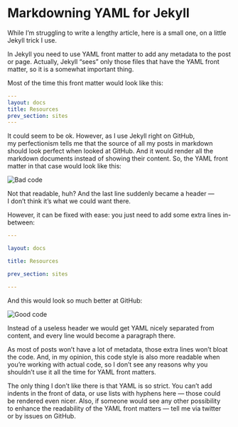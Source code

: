 # Markdowning YAML for Jekyll

While I’m struggling to write a lengthy article, here is a small one, on a little Jekyll trick I use.

In Jekyll you need to use YAML front matter to add any metadata to the post or page. Actually, Jekyll “sees” only those files that have the YAML front matter, so it is a somewhat important thing.

Most of the time this front matter would look like this:

``` YAML
---
layout: docs
title: Resources
prev_section: sites
---
```

It could seem to be ok. However, as I use Jekyll right on GitHub, my perfectionism tells me that the source of all my posts in markdown should look perfect when looked at GitHub. And it would render all the markdown documents instead of showing their content. So, the YAML front matter in that case would look like this:

![Bad code][bad]

Not that readable, huh? And the last line suddenly became a header — I don’t think it’s what we could want there.

However, it can be fixed with ease: you just need to add some extra lines in-between:

``` YAML
---

layout: docs

title: Resources

prev_section: sites

---
```

And this would look so much better at GitHub:

![Good code][good]

Instead of a useless header we would get YAML nicely separated from content, and every line would become a paragraph there.

As most of posts won’t have a lot of metadata, those extra lines won’t bloat the code. And, in my opinion, this code style is also more readable when you’re working with actual code, so I don’t see any reasons why you shouldn’t use it all the time for YAML front matters.

The only thing I don’t like there is that YAML is so strict. You can’t add indents in the front of data, or use lists with hyphens here — those could be rendered even nicer. Also, if someone would see any other possibility to enhance the readability of the YAML front matters — tell me via twitter or by issues on GitHub.


[bad]: http://img-fotki.yandex.ru/get/6430/1076905.1/0_9789a_239b2fc2_orig.png
[good]: http://img-fotki.yandex.ru/get/5625/1076905.1/0_97899_16bfcbbf_orig.png
